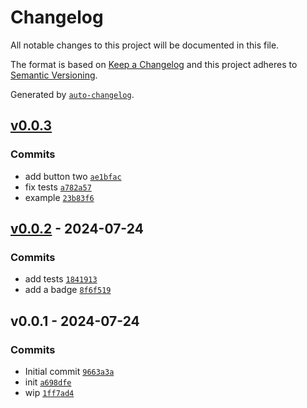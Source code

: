 # Changelog

All notable changes to this project will be documented in this file.

The format is based on [Keep a Changelog](https://keepachangelog.com/en/1.0.0/)
and this project adheres to [Semantic Versioning](https://semver.org/spec/v2.0.0.html).

Generated by [`auto-changelog`](https://github.com/CookPete/auto-changelog).

## [v0.0.3](https://github.com/substrate-system/button-element/compare/v0.0.2...v0.0.3)

### Commits

- add button two [`ae1bfac`](https://github.com/substrate-system/button-element/commit/ae1bfac80b47d1ae4c8d771e78eef86af4df1781)
- fix tests [`a782a57`](https://github.com/substrate-system/button-element/commit/a782a570396b5a23a22b37f3c27fadee0e8d28c2)
- example [`23b83f6`](https://github.com/substrate-system/button-element/commit/23b83f638e6a0218da9cb4597dbf5fa484b2045c)

## [v0.0.2](https://github.com/substrate-system/button-element/compare/v0.0.1...v0.0.2) - 2024-07-24

### Commits

- add tests [`1841913`](https://github.com/substrate-system/button-element/commit/18419135c6025383bf7d8945a1d39227df4648ff)
- add a badge [`8f6f519`](https://github.com/substrate-system/button-element/commit/8f6f519c99299519bfa94d78b57e1b5ed5f2dbf0)

## v0.0.1 - 2024-07-24

### Commits

- Initial commit [`9663a3a`](https://github.com/substrate-system/button-element/commit/9663a3afd5f02248d358e0611708c60db006e33e)
- init [`a698dfe`](https://github.com/substrate-system/button-element/commit/a698dfe99254b95d2c43ceceba8cbc0675e2018c)
- wip [`1ff7ad4`](https://github.com/substrate-system/button-element/commit/1ff7ad4a1e586127b48d936e6a2aab667a6b3352)
